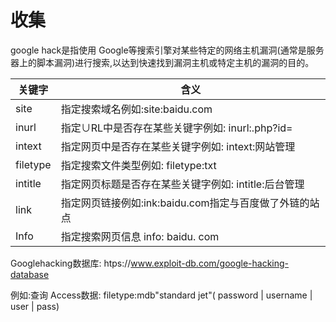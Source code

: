 # 收集

google hack是指使用 Google等搜索引擎对某些特定的网络主机漏洞(通常是服务器上的脚本漏洞)进行搜索,以达到快速找到漏洞主机或特定主机的漏洞的目的。

| 关键字   | 含义                                                   |
| -------- | ------------------------------------------------------ |
| site     | 指定搜索域名例如:site:baidu.com                        |
| inurl    | 指定∪RL中是否存在某些关键字例如: inurl:.php?id=        |
| intext   | 指定网页中是否存在某些关键字例如: intext:网站管理      |
| filetype | 指定搜索文件类型例如: filetype:txt                     |
| intitle  | 指定网页标题是否存在某些关键字例如: intitle:后台管理   |
| link     | 指定网页链接例如:ink:baidu.com指定与百度做了外链的站点 |
| Info     | 指定搜索网页信息 info: baidu. com                      |

Googlehacking数据库: htps://www.exploit-db.com/google-hacking-database

例如:查询 Access数据: filetype:mdb"standard jet"( password | username | user | pass)